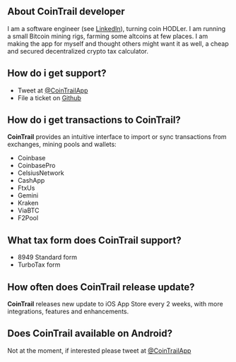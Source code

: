 ## About CoinTrail developer

I am a software engineer (see [LinkedIn](www.linkedin.com/in/huonghovan)), turning coin HODLer. I am running a small Bitcoin mining rigs, farming some altcoins at few places. I am making the app for myself and thought others might want it as well, a cheap and secured decentralized crypto tax calculator.

## How do i get support?

- Tweet at [@CoinTrailApp](http://twitter.com/CoinTrailApp)
- File a ticket on [Github](https://github.com/CoinTrailApp/TaxCalculator)

## How do i get transactions to CoinTrail?

**CoinTrail** provides an intuitive interface to import or sync transactions from exchanges, mining pools and wallets:

- Coinbase
- CoinbasePro
- CelsiusNetwork
- CashApp
- FtxUs
- Gemini
- Kraken
- ViaBTC
- F2Pool

## What tax form does CoinTrail support?

- 8949 Standard form
- TurboTax form

## How often does CoinTrail release update?

**CoinTrail** releases new update to iOS App Store every 2 weeks, with more integrations, features and enhancements.

## Does CoinTrail available on Android?

Not at the moment, if interested please tweet at [@CoinTrailApp](http://twitter.com/CoinTrailApp)
